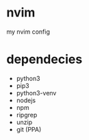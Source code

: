 # nvim
my nvim config

# dependecies
+ python3
+ pip3
+ python3-venv
+ nodejs
+ npm
+ ripgrep
+ unzip
+ git (PPA)
